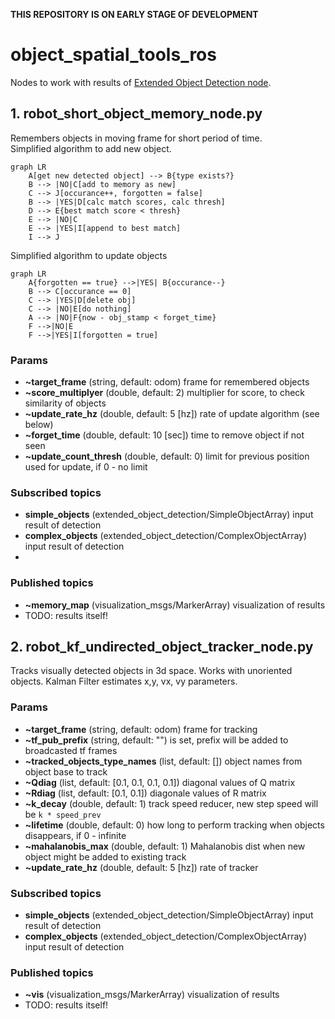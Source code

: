 __THIS REPOSITORY IS ON EARLY STAGE OF DEVELOPMENT__

#  object_spatial_tools_ros
Nodes to work with results of [Extended Object Detection node](https://github.com/Extended-Object-Detection-ROS/extended_object_detection).

## 1. robot_short_object_memory_node.py
Remembers objects in moving frame for short period of time.  
Simplified algorithm to add new object.
```mermaid
graph LR
    A[get new detected object] --> B{type exists?}
    B --> |NO|C[add to memory as new]
    C --> J[occurance++, forgotten = false]
    B --> |YES|D[calc match scores, calc thresh]
    D --> E{best match score < thresh}
    E --> |NO|C
    E --> |YES|I[append to best match]
    I --> J
```
Simplified algorithm to update objects
```mermaid
graph LR
    A{forgotten == true} -->|YES| B{occurance--}
    B --> C[occurance == 0]
    C --> |YES|D[delete obj]
    C --> |NO|E[do nothing]
    A --> |NO|F{now - obj_stamp < forget_time}
    F -->|NO|E
    F -->|YES|I[forgotten = true]
```
### Params
 - __~target_frame__ (string, default: odom) frame for remembered objects
 - __~score_multiplyer__ (double, default: 2) multiplier for score, to check similarity of objects
 - __~update_rate_hz__ (double, default: 5 [hz]) rate of update algorithm (see below)
 - __~forget_time__ (double, default: 10 [sec]) time to remove object if not seen
 - __~update_count_thresh__ (double, default: 0) limit for previous position used for update, if 0 - no limit

### Subscribed topics
- __simple_objects__ (extended_object_detection/SimpleObjectArray) input result of detection
- __complex_objects__ (extended_object_detection/ComplexObjectArray) input result of detection
- 
### Published topics
- __~memory_map__ (visualization_msgs/MarkerArray) visualization of results
- TODO: results itself!

## 2. robot_kf_undirected_object_tracker_node.py
Tracks visually detected objects in 3d space. Works with unoriented objects. Kalman Filter estimates x,y, vx, vy parameters.

### Params
 - __~target_frame__ (string, default: odom) frame for tracking
 - __~tf_pub_prefix__ (string, default: "") is set, prefix will be added to broadcasted tf frames
 - __~tracked_objects_type_names__ (list, default: []) object names from object base to track
 - __~Qdiag__ (list, default: [0.1, 0.1, 0.1, 0.1]) diagonal values of Q matrix
 - __~Rdiag__ (list, default: [0.1, 0.1]) diagonale values of R matrix
 - __~k_decay__ (double, default: 1) track speed reducer, new step speed will be `k * speed_prev`
 - __~lifetime__ (double, default: 0) how long to perform tracking when objects disappears, if 0 - infinite
 - __~mahalanobis_max__ (double, default: 1) Mahalanobis dist when new object might be added to existing track
 - __~update_rate_hz__ (double, default: 5 [hz]) rate of tracker
 
### Subscribed topics
- __simple_objects__ (extended_object_detection/SimpleObjectArray) input result of detection
- __complex_objects__ (extended_object_detection/ComplexObjectArray) input result of detection

### Published topics
- __~vis__ (visualization_msgs/MarkerArray) visualization of results
- TODO: results itself!
